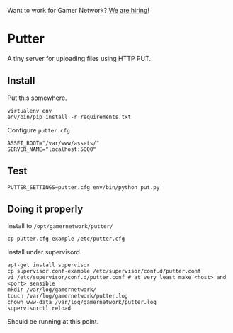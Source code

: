 Want to work for Gamer Network? [We are hiring!](http://www.gamesindustry.biz/jobs/gamer-network)

# Putter

A tiny server for uploading files using HTTP PUT.

## Install

Put this somewhere.

```
virtualenv env
env/bin/pip install -r requirements.txt
```

Configure `putter.cfg`

```
ASSET_ROOT="/var/www/assets/"
SERVER_NAME="localhost:5000"
```

## Test

```
PUTTER_SETTINGS=putter.cfg env/bin/python put.py
```

## Doing it properly

Install to `/opt/gamernetwork/putter/`

```
cp putter.cfg-example /etc/putter.cfg
```

Install under supervisord.

```
apt-get install supervisor
cp supervisor.conf-example /etc/supervisor/conf.d/putter.conf
vi /etc/supervisor/conf.d/putter.conf # at very least make <host> and <port> sensible
mkdir /var/log/gamernetwork/
touch /var/log/gamernetwork/putter.log
chown www-data /var/log/gamernetwork/putter.log
supervisorctl reload
```

Should be running at this point.

